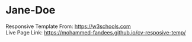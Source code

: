 # Jane-Doe
Responsive Template From: https://w3schools.com
<br>
Live Page Link: https://mohammed-fandees.github.io/cv-resposive-temp/
